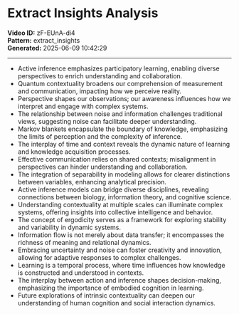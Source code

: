# Extract Insights Analysis

**Video ID:** zF-EUnA-di4  
**Pattern:** extract_insights  
**Generated:** 2025-06-09 10:42:29  

---

- Active inference emphasizes participatory learning, enabling diverse perspectives to enrich understanding and collaboration.
- Quantum contextuality broadens our comprehension of measurement and communication, impacting how we perceive reality.
- Perspective shapes our observations; our awareness influences how we interpret and engage with complex systems.
- The relationship between noise and information challenges traditional views, suggesting noise can facilitate deeper understanding.
- Markov blankets encapsulate the boundary of knowledge, emphasizing the limits of perception and the complexity of inference.
- The interplay of time and context reveals the dynamic nature of learning and knowledge acquisition processes.
- Effective communication relies on shared contexts; misalignment in perspectives can hinder understanding and collaboration.
- The integration of separability in modeling allows for clearer distinctions between variables, enhancing analytical precision.
- Active inference models can bridge diverse disciplines, revealing connections between biology, information theory, and cognitive science.
- Understanding contextuality at multiple scales can illuminate complex systems, offering insights into collective intelligence and behavior.
- The concept of ergodicity serves as a framework for exploring stability and variability in dynamic systems.
- Information flow is not merely about data transfer; it encompasses the richness of meaning and relational dynamics.
- Embracing uncertainty and noise can foster creativity and innovation, allowing for adaptive responses to complex challenges.
- Learning is a temporal process, where time influences how knowledge is constructed and understood in contexts.
- The interplay between action and inference shapes decision-making, emphasizing the importance of embodied cognition in learning.
- Future explorations of intrinsic contextuality can deepen our understanding of human cognition and social interaction dynamics.